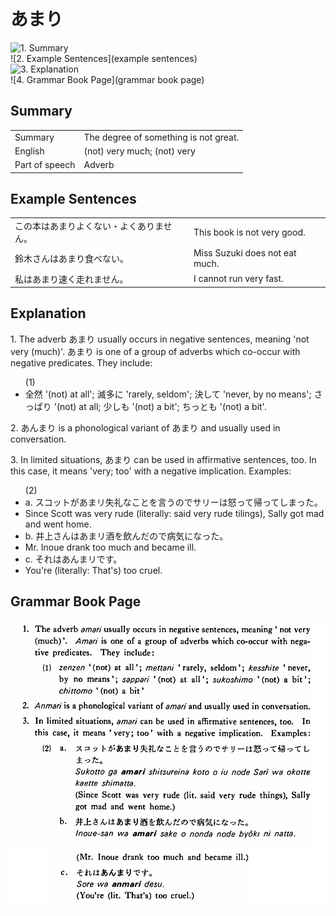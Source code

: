 # あまり

![1. Summary](summary)<br>
![2. Example Sentences](example sentences)<br>
![3. Explanation](explanation)<br>
![4. Grammar Book Page](grammar book page)<br>


## Summary

<table><tr>   <td>Summary</td>   <td>The degree of something is not great.</td></tr><tr>   <td>English</td>   <td>(not) very much; (not) very</td></tr><tr>   <td>Part of speech</td>   <td>Adverb</td></tr></table>

## Example Sentences

<table><tr>   <td>この本はあまりよくない・よくありません。</td>   <td>This book is not very good.</td></tr><tr>   <td>鈴木さんはあまり食べない。</td>   <td>Miss Suzuki does not eat much.</td></tr><tr>   <td>私はあまり速く走れません。</td>   <td>I cannot run very fast.</td></tr></table>

## Explanation

<p>1. The adverb <span class="cloze">あまり</span> usually occurs in negative sentences, meaning 'not very (much)'. <span class="cloze">あまり</span> is one of a group of adverbs which co-occur with negative predicates. They include:</p> <ul> (1)<li> 全然 '(not) at all'; 滅多に 'rarely, seldom'; 決して 'never, by no means'; さっぱり '(not) at all; 少しも '(not) a bit'; ちっとも '(not) a bit'.</li> </ul> <p>2. <span class="cloze">あんまり</span> is a phonological variant of <span class="cloze">あまり</span> and usually used in conversation.</p>  <p>3. In limited situations, <span class="cloze">あまり</span> can be used in affirmative sentences, too. In this case, it means 'very; too' with a negative implication. Examples:</p> <ul> (2) <li>a. スコットが<span class="cloze">あまリ</span>失礼なことを言うのでサリーは怒って帰ってしまった。</li> <li>Since Scott was very rude (literally: said very rude tilings), Sally got mad and went home.</li> <div class="divide"></div> <li>b. 井上さんは<span class="cloze">あまリ</span>酒を飲んだので病気になった。</li> <li>Mr. Inoue drank too much and became ill.</li> <div class="divide"></div> <li>c. それは<span class="cloze">あんまリ</span>です。</li> <li>You're (literally: That's) too cruel.</li> </ul>

## Grammar Book Page

![](../img/Basicあまり.png)

